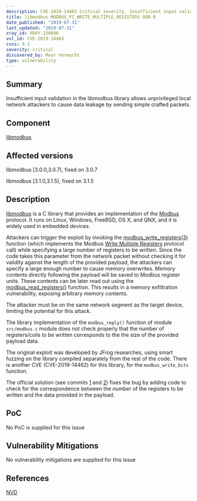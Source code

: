```yaml
---
description: CVE-2019-14463 Critical severity. Insufficient input validation in the libmodbus library allows unprivileged local network attackers to cause data leakage by sending simple crafted packets.
title: libmodbus MODBUS_FC_WRITE_MULTIPLE_REGISTERS OOB-R
date_published: "2019-07-31"
last_updated: "2019-07-31"
xray_id: XRAY-150046
vul_id: CVE-2019-14463
cvss: 9.1
severity: critical
discovered_by: Maor Vermucht
type: vulnerability
---
```

## Summary
Insufficient input validation in the libmodbus library allows unprivileged local network attackers to cause data leakage by sending simple crafted packets.

## Component

[libmodbus](https://libmodbus.org/)

## Affected versions

libmodbus [3.0.0,3.0.7), fixed on 3.0.7

libmodbus [3.1.0,3.1.5), fixed on 3.1.5

## Description

[libmodbus](https://libmodbus.org/) is a C library that provides an implementation of the [Modbus](https://en.wikipedia.org/wiki/Modbus) protocol. It runs on Linux, Windows, FreeBSD, OS X, and QNX, and it is widely used in embedded devices.

Attackers can trigger the exploit by invoking the [modbus_write_registers(3)](https://libmodbus.org/docs/v3.1.6/modbus_write_registers.html) function (which implements the Modbus [Write Multiple Registers](https://www.modbustools.com/modbus.html#function16) protocol call) while specifying a large number of registers to be written. Since the code takes this parameter from the network packet without checking it for validity against the length of the provided payload, the attackers can specify a large enough number to cause memory overwrites. Memory contents directly following the payload will be saved to Modbus register units. These contents can be later read out using the [modbus_read_registers()](https://libmodbus.org/docs/v3.1.6/modbus_read_registers.html) function. This results in a memory exfiltration vulnerability, exposing arbitrary memory contents.

The attacker must be on the same network segment as the target device, limiting the potential for this attack.

The library implementation of the `modbus_reply()` function of  module `src/modbus.c` module does not check properly that the number of registers/coils to be written corresponds to the the size of the provided payload data.

The original exploit was developed by JFrog researches, using smart fuzzing on the library compiled separately from the rest of the code. There is another CVE (CVE-2019-14462) for this library, for the `modbus_write_bits` function.

The official solution (see commits [1](https://github.com/stephane/libmodbus/commit/5ccdf5ef79d742640355d1132fa9e2abc7fbaefc) and [2](https://github.com/stephane/libmodbus/commit/6f915d4215c06be3c719761423d9b5e8aa3cb820)) fixes the bug by adding code to check for the correspondence between the number of the registers to be written and the data provided in the payload.

## PoC

No PoC is supplied for this issue

## Vulnerability Mitigations

No vulnerability mitigations are supplied for this issue

## References

[NVD](https://nvd.nist.gov/vuln/detail/CVE-2019-14463)
